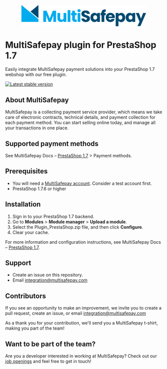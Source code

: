 <p align="center">
  <img src="https://raw.githubusercontent.com/MultiSafepay/MultiSafepay-logos/master/MultiSafepay-logo-color.svg" width="400px" position="center">
</p>

# MultiSafepay plugin for PrestaShop 1.7

Easily integrate MultiSafepay payment solutions into your PrestaShop 1.7 webshop with our free plugin.

[![Latest stable version](https://img.shields.io/github/release/multisafepay/prestashop-official.svg)](https://github.com/MultiSafepay/prestashop-official)

## About MultiSafepay

MultiSafepay is a collecting payment service provider, which means we take care of electronic contracts, technical details, and payment collection for each payment method. You can start selling online today, and manage all your transactions in one place.

## Supported payment methods

See MultiSafepay Docs – [PrestaShop 1.7](https://docs.multisafepay.com/docs/prestashop-1-7) > Payment methods.

## Prerequisites

- You will need a [MultiSafepay account](https://testmerchant.multisafepay.com/signup). Consider a test account first.
- PrestaShop 1.7.6 or higher

## Installation

1. Sign in to your PrestaShop 1.7 backend.
2. Go to **Modules** > **Module manager** > **Upload a module**.
3. Select the Plugin_PrestaShop.zip file, and then click **Configure**.
4. Clear your cache.

For more information and configuration instructions, see MultiSafepay Docs – [PrestaShop 1.7](https://docs.multisafepay.com/docs/prestashop-1-7).

## Support

- Create an issue on this repository.
- Email <a href="mailto:integration@multisafepay.com">integration@multisafepay.com</a>

## Contributors

If you see an opportunity to make an improvement, we invite you to create a pull request, create an issue, or email <integration@multisafepay.com>

As a thank you for your contribution, we'll send you a MultiSafepay t-shirt, making you part of the team!

## Want to be part of the team?

Are you a developer interested in working at MultiSafepay? Check out our [job openings](https://www.multisafepay.com/careers/#jobopenings) and feel free to get in touch!
